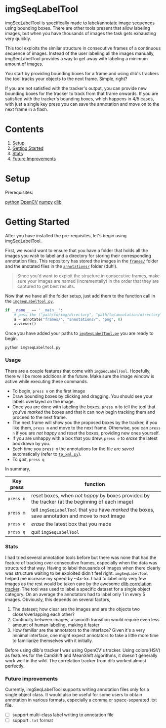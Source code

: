 # imgSeqLabelTool
imgSeqLabelTool is specifically made to label/annotate image sequences using bounding boxes. There are other tools present that allow labeling images, but when you have thousands of images the task gets exhausting very quickly.

This tool exploits the similar structure in consecutive frames of a continuous sequence of images. Instead of the user labeling all the images manually, imgSeqLabelTool provides a way to get away with labeling a minimum amount of images.

You start by providing bounding boxes for a frame and using dlib's trackers the tool tracks your objects to the next frame. Simple, right?

If you are not satisfied with the tracker's output, you can provide new bounding boxes for the tracker to track from that frame onwards. If you are satisfied with the tracker's bounding boxes, which happens in 4/5 cases, with just a single key press you can save the annotation and move on to the next frame in a flash.
# Contents
1. [Setup](#setup)
2. [Getting Started](#getting-started)
3. [Stats](#stats)
4. [Future Improvements](#future-improvements)

# Setup
Prerequisites:

[python](https://www.python.org/)
[OpenCV](http://opencv.org/)
[numpy](http://www.numpy.org/)
[dlib](https://pypi.python.org/pypi/dlib)


# Getting Started
After you have installed the pre-requisites, let's begin using imgSeqLabelTool.

First, we would want to ensure that you have a folder that holds all the images you wish to label and a directory for storing their corresponding annotation files. This repository has stored the images in the [`frames/`](https://github.com/ankitdhall/imgSeqLabelTool/tree/master/frames) folder and the anotated files in the [`annotations/`](https://github.com/ankitdhall/imgSeqLabelTool/tree/master/annotations) folder (duh!).

> Since you'd want to exploit the structure in consecutive frames, make sure
> your images are named (incrementally) in the order that they are captured to 
> get best results. 

Now that we have all the folder setup, just add them to the function call in the [`imgSeqLabelTool.py`](https://github.com/ankitdhall/imgSeqLabelTool/blob/master/imgLabelTool.py),
```python
if __name__ == '__main__':
    # pass the ("path/to/img/directory", "path/to/annotation/directory", "image_extension", "image_index_to_begin_from")
    a = annotate("frames/", "annotations/", "png", 0)
    a.viewer()
```

Once you have added your paths to [`imgSeqLabelTool.py`](https://github.com/ankitdhall/imgSeqLabelTool/blob/master/imgLabelTool.py) you are ready to begin.
```shell
python imgSeqLabelTool.py
```

### Usage
There are a couple features that come with `imgSeqLabelTool`. Hopefully, there will be more additions in the future. Make sure the image window is active while executing these commands.

* To begin, `press n` on the first image
* Draw bounding boxes by clicking and dragging. You should see your labels overlayed on the image.
* Once you are done with labeling the boxes, `press m` to tell the tool that you've *marked* the boxes and that it can now begin tracking them and proceed to the next frame.
* The next frame will show you the proposed boxes by the tracker, if you like them, `press m` and move to the next frame. Otherwise, you can `press n` if you are *not happy* and reset the boxes, providing new ones yourself.
* If you are unhappy with a box that you drew, `press e` to *erase* the latest box drawn by you.
* Each time you `press m` the annotations for the file are saved automatically (refer to [`to_xml.py`](https://github.com/ankitdhall/imgSeqLabelTool/blob/master/to_xml.py)).
* To *quit*, `press q`

In summary,

Key press | function         
--------- | -------------------------------
`press n` | reset boxes, when *not happy* by boxes provided by the tracker (at the beginning of each image)
`press m` | tell `imgSeqLabelTool` that you have *marked* the boxes, save annotation and move to next image
`press e` | *erase* the latest box that you made
`press q` | *quit* `imgSeqLabelTool`

### Stats
I had tried several annotation tools before but there was none that had the feature of tracking over consecutive frames, especially when the data was structured that way. Having to label thousands of images when there clearly was structure waiting to be exploited didn't feel right. `imgSeqLabelTool` helped me increase my speed by ~4x-5x. I had to label only very few images as the rest would be taken care by the awesome [dlib correlation tracker](http://blog.dlib.net/2015/02/dlib-1813-released.html). The tool was used to label a specific dataset for a single object category. On an average the annotators had to label only 1 in every 5 images. Obviously, this depends on several factors,

1. The dataset; how clear are the images and are the objects two close/overlapping each other?
2. Continuity between images; a smooth transition would require even less amount of human labeling, making it faster
3. How familiar are the annotators to the interface? Given it's a very minimal interface, one might expect annotators to take a little more time to familiarize themselves with it initially.

Before using dlib's tracker I was using OpenCV's tracker. Using colors(HSV) as features for the CamShift and MeanShift algorithms, it doesn't generally work well in the wild. The correlation tracker from dlib worked almost perfectly.

### Future improvements
Currently, imgSeqLabelTool supports writing annotation files only for a single object class. It would also be useful for some users to obtain annotation in various formats, especially a comma or space-separated .txt file.

- [ ] support multi-class label writing to annotation file
- [ ] support `.txt` format
